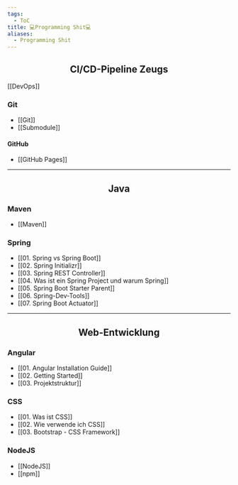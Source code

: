 ```yaml
---
tags:
  - ToC
title: 💻Programming Shit💻
aliases:
  - Programming Shit
---
```

<h2 align="center"> CI/CD-Pipeline Zeugs </h2>


[[DevOps]]
### Git

- [[Git]]
- [[Submodule]]

#### GitHub

- [[GitHub Pages]]

<hr>
<h2 align="center"> Java </h2>

### Maven

- [[Maven]]

### Spring

- [[01. Spring vs Spring Boot]]
- [[02. Spring Initializr]]
- [[03. Spring REST Controller]]
- [[04. Was ist ein Spring Project und warum Spring]]
- [[05. Spring Boot Starter Parent]]
- [[06. Spring-Dev-Tools]]
- [[07. Spring Boot Actuator]]

<hr>

<h2 align="center">Web-Entwicklung </h2>

### Angular

- [[01. Angular Installation Guide]]
- [[02. Getting Started]]
- [[03. Projektstruktur]]
### CSS
- [[01. Was ist CSS]]
- [[02. Wie verwende ich CSS]]
- [[03. Bootstrap - CSS Framework]]

### NodeJS
- [[NodeJS]]
- [[npm]]